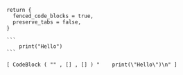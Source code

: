 ``` {#options .lua}
return {
  fenced_code_blocks = true,
  preserve_tabs = false,
}
```

`````` {#input .markdown}
```
	print("Hello")
```
``````

``` {#output .haskell}
[ CodeBlock ( "" , [] , [] ) "    print(\"Hello\")\n" ]
```
